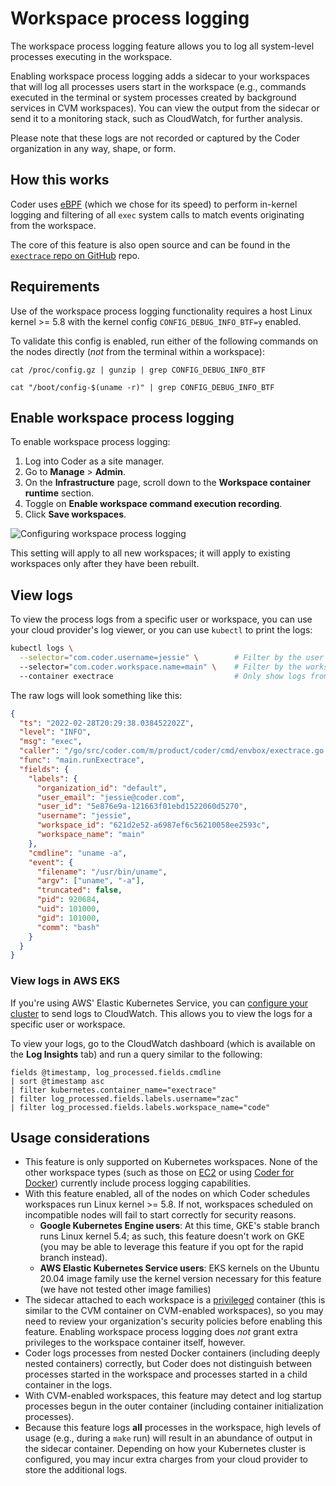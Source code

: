 # Workspace process logging

The workspace process logging feature allows you to log all system-level
processes executing in the workspace.

Enabling workspace process logging adds a sidecar to your workspaces that will
log all processes users start in the workspace (e.g., commands executed in the
terminal or system processes created by background services in CVM workspaces).
You can view the output from the sidecar or send it to a monitoring stack, such
as CloudWatch, for further analysis.

Please note that these logs are not recorded or captured by the Coder
organization in any way, shape, or form.

## How this works

Coder uses [eBPF][ebpf] (which we chose for its speed) to perform in-kernel
logging and filtering of all `exec` system calls to match events originating
from the workspace.

The core of this feature is also open source and can be found in the
[`exectrace` repo on GitHub] repo.

[`exectrace` repo on github]: https://github.com/coder/exectrace

## Requirements

Use of the workspace process logging functionality requires a host Linux
kernel >= 5.8 with the kernel config `CONFIG_DEBUG_INFO_BTF=y` enabled.

To validate this config is enabled, run either of the following commands on the
nodes directly (_not_ from the terminal within a workspace):

```console
cat /proc/config.gz | gunzip | grep CONFIG_DEBUG_INFO_BTF
```

```console
cat "/boot/config-$(uname -r)" | grep CONFIG_DEBUG_INFO_BTF
```

## Enable workspace process logging

To enable workspace process logging:

1. Log into Coder as a site manager.
1. Go to **Manage** > **Admin**.
1. On the **Infrastructure** page, scroll down to the **Workspace container
   runtime** section.
1. Toggle on **Enable workspace command execution recording**.
1. Click **Save workspaces**.

![Configuring workspace process logging](../../assets/admin/process-logging.png)

This setting will apply to all new workspaces; it will apply to existing
workspaces only after they have been rebuilt.

## View logs

To view the process logs from a specific user or workspace, you can use your
cloud provider's log viewer, or you can use `kubectl` to print the logs:

```bash
kubectl logs \
  --selector="com.coder.username=jessie" \        # Filter by the user "jessie"
  --selector="com.coder.workspace.name=main" \    # Filter by the workspace "main"
  --container exectrace                           # Only show logs from the sidecar
```

The raw logs will look something like this:

```json
{
  "ts": "2022-02-28T20:29:38.038452202Z",
  "level": "INFO",
  "msg": "exec",
  "caller": "/go/src/coder.com/m/product/coder/cmd/envbox/exectrace.go:176",
  "func": "main.runExectrace",
  "fields": {
    "labels": {
      "organization_id": "default",
      "user_email": "jessie@coder.com",
      "user_id": "5e876e9a-121663f01ebd1522060d5270",
      "username": "jessie",
      "workspace_id": "621d2e52-a6987ef6c56210058ee2593c",
      "workspace_name": "main"
    },
    "cmdline": "uname -a",
    "event": {
      "filename": "/usr/bin/uname",
      "argv": ["uname", "-a"],
      "truncated": false,
      "pid": 920684,
      "uid": 101000,
      "gid": 101000,
      "comm": "bash"
    }
  }
}
```

### View logs in AWS EKS

If you're using AWS' Elastic Kubernetes Service, you can [configure your
cluster][eks-cloudwatch] to send logs to CloudWatch. This allows you to view the
logs for a specific user or workspace.

To view your logs, go to the CloudWatch dashboard (which is available on the
**Log Insights** tab) and run a query similar to the following:

```text
fields @timestamp, log_processed.fields.cmdline
| sort @timestamp asc
| filter kubernetes.container_name="exectrace"
| filter log_processed.fields.labels.username="zac"
| filter log_processed.fields.labels.workspace_name="code"
```

## Usage considerations

- This feature is only supported on Kubernetes workspaces. None of the other
  workspace types (such as those on [EC2][ec2-doc] or using [Coder for
  Docker][c4d-doc]) currently include process logging capabilities.
- With this feature enabled, all of the nodes on which Coder schedules
  workspaces run Linux kernel >= 5.8. If not, workspaces scheduled on
  incompatible nodes will fail to start correctly for security reasons.
  - **Google Kubernetes Engine users**: At this time, GKE's stable branch runs
    Linux kernel 5.4; as such, this feature doesn't work on GKE (you may be able
    to leverage this feature if you opt for the rapid branch instead).
  - **AWS Elastic Kubernetes Service users**: EKS kernels on the Ubuntu 20.04
    image family use the kernel version necessary for this feature (we have not
    tested other image families)
- The sidecar attached to each workspace is a [privileged][privileged] container
  (this is similar to the CVM container on CVM-enabled workspaces), so you may
  need to review your organization's security policies before enabling this
  feature. Enabling workspace process logging does _not_ grant extra privileges
  to the workspace container itself, however.
- Coder logs processes from nested Docker containers (including deeply nested
  containers) correctly, but Coder does not distinguish between processes
  started in the workspace and processes started in a child container in the
  logs.
- With CVM-enabled workspaces, this feature may detect and log startup processes
  begun in the outer container (including container initialization processes).
- Because this feature logs **all** processes in the workspace, high levels of
  usage (e.g., during a `make` run) will result in an abundance of output in the
  sidecar container. Depending on how your Kubernetes cluster is configured, you
  may incur extra charges from your cloud provider to store the additional logs.

[c4d-doc]: ../../setup/coder-for-docker/index.md
[ebpf]: https://ebpf.io
[ec2-doc]: ../workspace-providers/deployment/ec2.md
[eks-cloudwatch]:
  https://docs.aws.amazon.com/AmazonCloudWatch/latest/monitoring/Container-Insights-EKS-logs.html
[privileged]:
  https://kubernetes.io/docs/concepts/policy/pod-security-policy/#privileged
